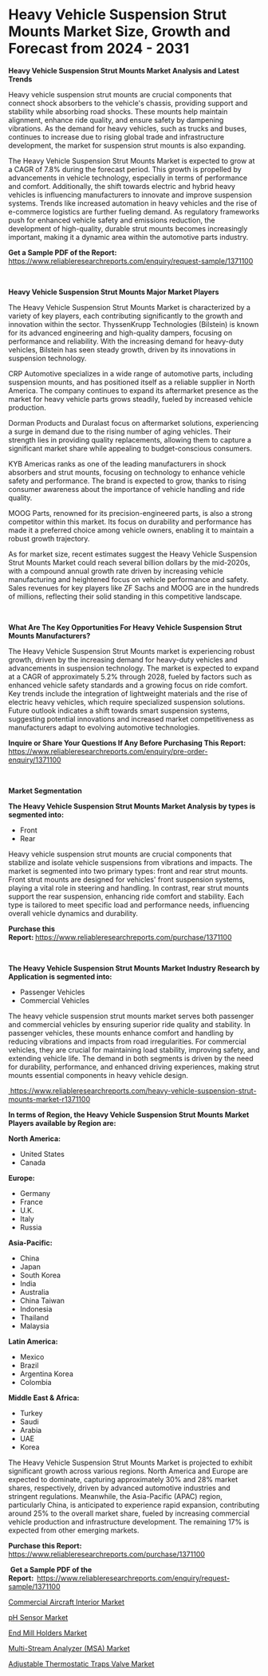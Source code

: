 <p><h1>Heavy Vehicle Suspension Strut Mounts Market Size, Growth and Forecast from 2024 - 2031</h1></p><p><strong>Heavy Vehicle Suspension Strut Mounts Market Analysis and Latest Trends</strong></p>
<p><p>Heavy vehicle suspension strut mounts are crucial components that connect shock absorbers to the vehicle's chassis, providing support and stability while absorbing road shocks. These mounts help maintain alignment, enhance ride quality, and ensure safety by dampening vibrations. As the demand for heavy vehicles, such as trucks and buses, continues to increase due to rising global trade and infrastructure development, the market for suspension strut mounts is also expanding.</p><p>The Heavy Vehicle Suspension Strut Mounts Market is expected to grow at a CAGR of 7.8% during the forecast period. This growth is propelled by advancements in vehicle technology, especially in terms of performance and comfort. Additionally, the shift towards electric and hybrid heavy vehicles is influencing manufacturers to innovate and improve suspension systems. Trends like increased automation in heavy vehicles and the rise of e-commerce logistics are further fueling demand. As regulatory frameworks push for enhanced vehicle safety and emissions reduction, the development of high-quality, durable strut mounts becomes increasingly important, making it a dynamic area within the automotive parts industry.</p></p>
<p><strong>Get a Sample PDF of the Report:&nbsp;</strong> <a href="https://www.reliableresearchreports.com/enquiry/request-sample/1371100?utm_campaign=24&utm_medium=2&utm_source=Github&utm_content=ia&utm_term=17112024&utm_id=heavy-vehicle-suspension-strut-mounts">https://www.reliableresearchreports.com/enquiry/request-sample/1371100</a></p>
<p>&nbsp;</p>
<p><strong>Heavy Vehicle Suspension Strut Mounts Major Market Players</strong></p>
<p><p>The Heavy Vehicle Suspension Strut Mounts Market is characterized by a variety of key players, each contributing significantly to the growth and innovation within the sector. ThyssenKrupp Technologies (Bilstein) is known for its advanced engineering and high-quality dampers, focusing on performance and reliability. With the increasing demand for heavy-duty vehicles, Bilstein has seen steady growth, driven by its innovations in suspension technology.</p><p>CRP Automotive specializes in a wide range of automotive parts, including suspension mounts, and has positioned itself as a reliable supplier in North America. The company continues to expand its aftermarket presence as the market for heavy vehicle parts grows steadily, fueled by increased vehicle production.</p><p>Dorman Products and Duralast focus on aftermarket solutions, experiencing a surge in demand due to the rising number of aging vehicles. Their strength lies in providing quality replacements, allowing them to capture a significant market share while appealing to budget-conscious consumers.</p><p>KYB Americas ranks as one of the leading manufacturers in shock absorbers and strut mounts, focusing on technology to enhance vehicle safety and performance. The brand is expected to grow, thanks to rising consumer awareness about the importance of vehicle handling and ride quality.</p><p>MOOG Parts, renowned for its precision-engineered parts, is also a strong competitor within this market. Its focus on durability and performance has made it a preferred choice among vehicle owners, enabling it to maintain a robust growth trajectory.</p><p>As for market size, recent estimates suggest the Heavy Vehicle Suspension Strut Mounts Market could reach several billion dollars by the mid-2020s, with a compound annual growth rate driven by increasing vehicle manufacturing and heightened focus on vehicle performance and safety. Sales revenues for key players like ZF Sachs and MOOG are in the hundreds of millions, reflecting their solid standing in this competitive landscape.</p></p>
<p>&nbsp;</p>
<p><strong>What Are The Key Opportunities For Heavy Vehicle Suspension Strut Mounts Manufacturers?</strong></p>
<p><p>The Heavy Vehicle Suspension Strut Mounts market is experiencing robust growth, driven by the increasing demand for heavy-duty vehicles and advancements in suspension technology. The market is expected to expand at a CAGR of approximately 5.2% through 2028, fueled by factors such as enhanced vehicle safety standards and a growing focus on ride comfort. Key trends include the integration of lightweight materials and the rise of electric heavy vehicles, which require specialized suspension solutions. Future outlook indicates a shift towards smart suspension systems, suggesting potential innovations and increased market competitiveness as manufacturers adapt to evolving automotive technologies.</p></p>
<p><strong>Inquire or Share Your Questions If Any Before Purchasing This Report:</strong> <a href="https://www.reliableresearchreports.com/enquiry/pre-order-enquiry/1371100?utm_campaign=24&utm_medium=2&utm_source=Github&utm_content=ia&utm_term=17112024&utm_id=heavy-vehicle-suspension-strut-mounts">https://www.reliableresearchreports.com/enquiry/pre-order-enquiry/1371100</a></p>
<p>&nbsp;</p>
<p><strong>Market Segmentation</strong></p>
<p><strong>The Heavy Vehicle Suspension Strut Mounts Market Analysis by types is segmented into:</strong></p>
<p><ul><li>Front</li><li>Rear</li></ul></p>
<p><p>Heavy vehicle suspension strut mounts are crucial components that stabilize and isolate vehicle suspensions from vibrations and impacts. The market is segmented into two primary types: front and rear strut mounts. Front strut mounts are designed for vehicles' front suspension systems, playing a vital role in steering and handling. In contrast, rear strut mounts support the rear suspension, enhancing ride comfort and stability. Each type is tailored to meet specific load and performance needs, influencing overall vehicle dynamics and durability.</p></p>
<p><strong>Purchase this Report:&nbsp;</strong><a href="https://www.reliableresearchreports.com/purchase/1371100?utm_campaign=24&utm_medium=2&utm_source=Github&utm_content=ia&utm_term=17112024&utm_id=heavy-vehicle-suspension-strut-mounts">https://www.reliableresearchreports.com/purchase/1371100</a></p>
<p>&nbsp;</p>
<p><strong>The Heavy Vehicle Suspension Strut Mounts Market Industry Research by Application is segmented into:</strong></p>
<p><ul><li>Passenger Vehicles</li><li>Commercial Vehicles</li></ul></p>
<p><p>The heavy vehicle suspension strut mounts market serves both passenger and commercial vehicles by ensuring superior ride quality and stability. In passenger vehicles, these mounts enhance comfort and handling by reducing vibrations and impacts from road irregularities. For commercial vehicles, they are crucial for maintaining load stability, improving safety, and extending vehicle life. The demand in both segments is driven by the need for durability, performance, and enhanced driving experiences, making strut mounts essential components in heavy vehicle design.</p></p>
<p><a href="https://www.reliableresearchreports.com/heavy-vehicle-suspension-strut-mounts-market-r1371100?utm_campaign=24&utm_medium=2&utm_source=Github&utm_content=ia&utm_term=17112024&utm_id=heavy-vehicle-suspension-strut-mounts">&nbsp;https://www.reliableresearchreports.com/heavy-vehicle-suspension-strut-mounts-market-r1371100</a></p>
<p><strong>In terms of Region, the Heavy Vehicle Suspension Strut Mounts Market Players available by Region are:</strong></p>
<p>
    <p> <strong> North America: </strong>
        <ul>
            <li>United States</li>
            <li>Canada</li>
        </ul>
        </p> 
    <p> <strong> Europe: </strong>
        <ul>
            <li>Germany</li>
            <li>France</li>
            <li>U.K.</li>
            <li>Italy</li>
            <li>Russia</li>
        </ul>
        </p> 
    <p> <strong> Asia-Pacific: </strong>
        <ul>
            <li>China</li>
            <li>Japan</li>
            <li>South Korea</li>
            <li>India</li>
            <li>Australia</li>
            <li>China Taiwan</li>
            <li>Indonesia</li>
            <li>Thailand</li>
            <li>Malaysia</li>
        </ul>
        </p> 
    <p> <strong> Latin America: </strong>
        <ul>
            <li>Mexico</li>
            <li>Brazil</li>
            <li>Argentina Korea</li>
            <li>Colombia</li>
        </ul>
        </p> 
    <p> <strong> Middle East & Africa: </strong>
        <ul>
            <li>Turkey</li>
            <li>Saudi</li>
            <li>Arabia</li>
            <li>UAE</li>
            <li>Korea</li>
        </ul>
    </p>
    </p>
<p><p>The Heavy Vehicle Suspension Strut Mounts Market is projected to exhibit significant growth across various regions. North America and Europe are expected to dominate, capturing approximately 30% and 28% market shares, respectively, driven by advanced automotive industries and stringent regulations. Meanwhile, the Asia-Pacific (APAC) region, particularly China, is anticipated to experience rapid expansion, contributing around 25% to the overall market share, fueled by increasing commercial vehicle production and infrastructure development. The remaining 17% is expected from other emerging markets.</p></p>
<p><strong>Purchase this Report: </strong><a href="https://www.reliableresearchreports.com/purchase/1371100?utm_campaign=24&utm_medium=2&utm_source=Github&utm_content=ia&utm_term=17112024&utm_id=heavy-vehicle-suspension-strut-mounts">https://www.reliableresearchreports.com/purchase/1371100</a></p>
<p>&nbsp;<strong>Get a Sample PDF of the Report:&nbsp;&nbsp;</strong><a href="https://www.reliableresearchreports.com/enquiry/request-sample/1371100?utm_campaign=24&utm_medium=2&utm_source=Github&utm_content=ia&utm_term=17112024&utm_id=heavy-vehicle-suspension-strut-mounts">https://www.reliableresearchreports.com/enquiry/request-sample/1371100</a></p>
<p><strong></strong></p>
<p><p><a href="https://www.linkedin.com/pulse/commercial-aircraft-interior-industry-analysis-report-market-size-2k4ce?utm_campaign=24&utm_medium=2&utm_source=Github&utm_content=ia&utm_term=17112024&utm_id=heavy-vehicle-suspension-strut-mounts">Commercial Aircraft Interior Market</a></p><p><a href="https://issuu.com/reportprime-2/docs/ph-sensor-market-size-2030.pptx_e03a5cbebd6cab?utm_campaign=24&utm_medium=2&utm_source=Github&utm_content=ia&utm_term=17112024&utm_id=heavy-vehicle-suspension-strut-mounts">pH Sensor Market</a></p><p><a href="https://www.linkedin.com/pulse/end-mill-holders-industry-insights-report-analyzing-market-trends-lbcxe?utm_campaign=24&utm_medium=2&utm_source=Github&utm_content=ia&utm_term=17112024&utm_id=heavy-vehicle-suspension-strut-mounts">End Mill Holders Market</a></p><p><a href="https://github.com/YashRP12/Market-Research-Report-List-6/blob/main/multi-stream-analyzer-msa-market.md?utm_campaign=24&utm_medium=2&utm_source=Github&utm_content=ia&utm_term=17112024&utm_id=heavy-vehicle-suspension-strut-mounts">Multi-Stream Analyzer (MSA) Market</a></p><p><a href="https://github.com/JosephineMcguire65/Market-Research-Report-List-1/blob/main/adjustable-thermostatic-traps-valve-market.md?utm_campaign=24&utm_medium=2&utm_source=Github&utm_content=ia&utm_term=17112024&utm_id=heavy-vehicle-suspension-strut-mounts">Adjustable Thermostatic Traps Valve Market</a></p></p>